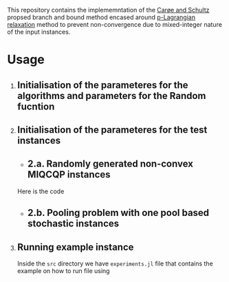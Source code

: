 
This repository contains the implememntation of the [Carøe and Schultz](https://www.sciencedirect.com/science/article/pii/S0167637798000509) propsed branch and bound method encased around [p-Lagrangian  relaxation](https://link.springer.com/article/10.1007/s10898-022-01138-y) method to prevent non-convergence due to mixed-integer nature of the input instances. 

# Usage 
1. ## Initialisation of the parameteres for the algorithms and parameters for the Random fucntion
2. ## Initialisation of the parameteres for the test instances 
    - ## 2.a. Randomly generated non-convex MIQCQP instances
    Here is the code
    - ## 2.b. Pooling problem with one pool based stochastic instances
3. ## Running example instance
    Inside the `src` directory we have `experiments.jl` file that contains the example on how to run file using 